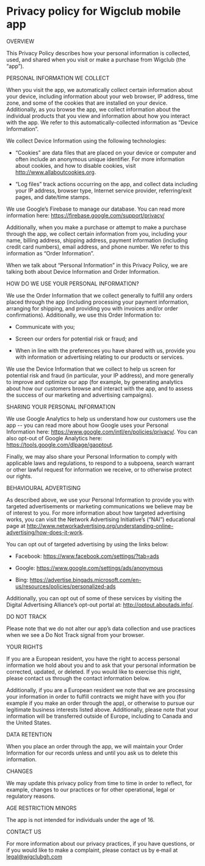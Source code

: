 
<h1>Privacy policy for Wigclub mobile app</h1>


OVERVIEW

 

This Privacy Policy describes how your personal information is collected, used, and shared when you visit or make a purchase from Wigclub (the “app”).

 

PERSONAL INFORMATION WE COLLECT

When you visit the app, we automatically collect certain information about your device, including information about your web browser, IP address, time zone, and some of the cookies that are installed on your device. Additionally, as you browse the app, we collect information about the individual products that you view and information about how you interact with the app. We refer to this automatically-collected information as “Device Information”.

 

We collect Device Information using the following technologies:

- “Cookies” are data files that are placed on your device or computer and often include an anonymous unique identifier. For more information about cookies, and how to disable cookies, visit http://www.allaboutcookies.org.

- “Log files” track actions occurring on the app, and collect data including your IP address, browser type, Internet service provider, referring/exit pages, and date/time stamps.

We use Google’s Firebase to manage our database. You can read more information here: https://firebase.google.com/support/privacy/


 

Additionally, when you make a purchase or attempt to make a purchase through the app, we collect certain information from you, including your name, billing address, shipping address, payment information (including credit card numbers), email address, and phone number. We refer to this information as “Order Information”.

 

When we talk about “Personal Information” in this Privacy Policy, we are talking both about Device Information and Order Information.

 
 

HOW DO WE USE YOUR PERSONAL INFORMATION?

 
We use the Order Information that we collect generally to fulfill any orders placed through the app (including processing your payment information, arranging for shipping, and providing you with invoices and/or order confirmations). Additionally, we use this Order Information to:

- Communicate with you;

- Screen our orders for potential risk or fraud; and

- When in line with the preferences you have shared with us, provide you with information or advertising relating to our products or services.


We use the Device Information that we collect to help us screen for potential risk and fraud (in particular, your IP address), and more generally to improve and optimize our app (for example, by generating analytics about how our customers browse and interact with the app, and to assess the success of our marketing and advertising campaigns).

 

 

SHARING YOUR PERSONAL INFORMATION


We use Google Analytics to help us understand how our customers use the app -- you can read more about how Google uses your Personal Information here: https://www.google.com/intl/en/policies/privacy/. You can also opt-out of Google Analytics here: https://tools.google.com/dlpage/gaoptout.

Finally, we may also share your Personal Information to comply with applicable laws and regulations, to respond to a subpoena, search warrant or other lawful request for information we receive, or to otherwise protect our rights.

 

BEHAVIOURAL ADVERTISING

As described above, we use your Personal Information to provide you with targeted advertisements or marketing communications we believe may be of interest to you. For more information about how targeted advertising works, you can visit the Network Advertising Initiative’s (“NAI”) educational page at http://www.networkadvertising.org/understanding-online-advertising/how-does-it-work.
 

You can opt out of targeted advertising by using the links below:

- Facebook: https://www.facebook.com/settings/?tab=ads

- Google: https://www.google.com/settings/ads/anonymous

- Bing: https://advertise.bingads.microsoft.com/en-us/resources/policies/personalized-ads

Additionally, you can opt out of some of these services by visiting the Digital Advertising Alliance’s opt-out portal at: http://optout.aboutads.info/.

 

DO NOT TRACK 

Please note that we do not alter our app’s data collection and use practices when we see a Do Not Track signal from your browser.



YOUR RIGHTS

If you are a European resident, you have the right to access personal information we hold about you and to ask that your personal information be corrected, updated, or deleted. If you would like to exercise this right, please contact us through the contact information below.

Additionally, if you are a European resident we note that we are processing your information in order to fulfill contracts we might have with you (for example if you make an order through the app), or otherwise to pursue our legitimate business interests listed above. Additionally, please note that your information will be transferred outside of Europe, including to Canada and the United States.

 
DATA RETENTION

When you place an order through the app, we will maintain your Order Information for our records unless and until you ask us to delete this information.

 
CHANGES

We may update this privacy policy from time to time in order to reflect, for example, changes to our practices or for other operational, legal or regulatory reasons.

 

AGE RESTRICTION
MINORS

The app is not intended for individuals under the age of 16.

 
CONTACT US

For more information about our privacy practices, if you have questions, or if you would like to make a complaint, please contact us by e‑mail at legal@wigclubgh.com

